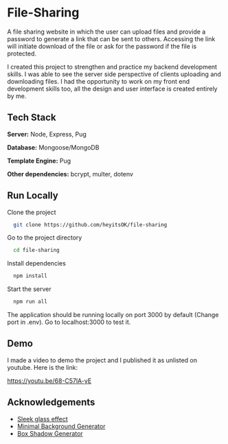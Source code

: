 # File-Sharing

A file sharing website in which the user can upload files and provide a password to generate a link that can be sent to others. Accessing the link will initiate download of the file or ask for the password if the file is protected.

I created this project to strengthen and practice my backend development skills. I was able to see the server side perspective of clients uploading and downloading files. I had the opportunity to work on my front end development skills too, all the design and user interface is created entirely by me. 



## Tech Stack

**Server:** Node, Express, Pug

**Database:** Mongoose/MongoDB

**Template Engine:** Pug

**Other dependencies:** bcrypt, multer, dotenv



## Run Locally

Clone the project

```bash
  git clone https://github.com/heyitsOK/file-sharing
```

Go to the project directory

```bash
  cd file-sharing
```

Install dependencies

```bash
  npm install
```

Start the server

```bash
  npm run all
```

The application should be running locally on port 3000 by default (Change port in .env). Go to localhost:3000 to test it.


## Demo

I made a video to demo the project and I published it as unlisted on youtube. Here is the link:

https://youtu.be/68-C57lA-yE


## Acknowledgements

 - [Sleek glass effect](https://hype4.academy/tools/glassmorphism-generator)
 - [Minimal Background Generator](https://patternpad.com)
 - [Box Shadow Generator](https://shadows.brumm.af/)


